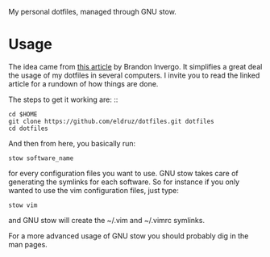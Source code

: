 My personal dotfiles, managed through GNU stow.

# Usage
The idea came from [this article](http://brandon.invergo.net/news/2012-05-26-using-gnu-stow-to-manage-your-dotfiles.html?round=two) by Brandon Invergo. It simplifies a great deal the usage of my dotfiles in several computers. I invite you to read the linked article for a rundown of how things are done.

The steps to get it working are: ::

    cd $HOME
    git clone https://github.com/eldruz/dotfiles.git dotfiles
    cd dotfiles

And then from here, you basically run:

    stow software_name

for every configuration files you want to use. GNU stow takes care of generating the symlinks for each software. So for instance if you only wanted to use the vim configuration files, just type:

    stow vim

and GNU stow will create the ~/.vim and ~/.vimrc symlinks.

For a more advanced usage of GNU stow you should probably dig in the man pages.
